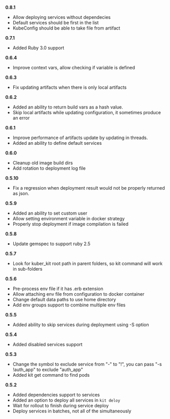**0.8.1**
- Allow deploying services without dependecies
- Default services should be first in the list
- KubeConfig should be able to take file from artifact

**0.7.1**
- Added Ruby 3.0 support

**0.6.4**
- Improve context vars, allow checking if variable is defined

**0.6.3**
- Fix updating artifacts when there is only local artifacts

**0.6.2**
- Added an ability to return build vars as a hash value.
- Skip local artifacts while updating configuration, it sometimes produce an error

**0.6.1**
- Improve performance of artifacts update by updating in threads.
- Added an ability to define default services

**0.6.0**
- Cleanup old image build dirs
- Add rotation to deployment log file

**0.5.10**
- Fix a regression when deployment result would not be properly returned as json.

**0.5.9**
- Added an ability to set custom user
- Allow setting environment variable in docker strategy
- Properly stop deployment if image compilation is failed

**0.5.8**
- Update gemspec to support ruby 2.5

**0.5.7**
- Look for kuber_kit root path in parent folders, so kit command will work in sub-folders

**0.5.6**
- Pre-process env file if it has .erb extension
- Allow attaching env file from configuration to docker container
- Change default data paths to use home directory
- Add env groups support to combine multiple env files

**0.5.5**
- Added ability to skip services during deployment using -S option

**0.5.4**
- Added disabled services support

**0.5.3**
- Change the symbol to exclude service from "-" to "!", you can pass "-s !auth_app" to exclude "auth_app"
- Added kit get command to find pods
 
**0.5.2**
- Added dependencies support to services
- Added an option to deploy all services in `kit deloy`
- Wait for rollout to finish during service deploy
- Deploy services in batches, not all of the simultaneously
